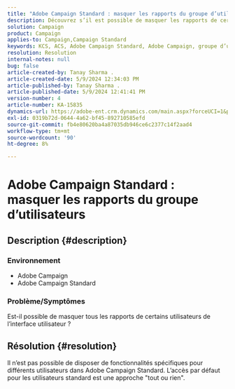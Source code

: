 ```yaml
---
title: "Adobe Campaign Standard : masquer les rapports du groupe d’utilisateurs"
description: Découvrez s’il est possible de masquer les rapports de certains utilisateurs dans Adobe Campaign Standard.
solution: Campaign
product: Campaign
applies-to: Campaign,Campaign Standard
keywords: KCS, ACS, Adobe Campaign Standard, Adobe Campaign, groupe d’utilisateurs, masquer les rapports, FAQ
resolution: Resolution
internal-notes: null
bug: false
article-created-by: Tanay Sharma .
article-created-date: 5/9/2024 12:34:03 PM
article-published-by: Tanay Sharma .
article-published-date: 5/9/2024 12:41:41 PM
version-number: 4
article-number: KA-15835
dynamics-url: https://adobe-ent.crm.dynamics.com/main.aspx?forceUCI=1&pagetype=entityrecord&etn=knowledgearticle&id=1108b866-000e-ef11-9f89-000d3a345e57
exl-id: 0319b72d-0644-4a62-bf45-892710585efd
source-git-commit: fb4e80620ba4a87035db946ce6c2377c14f2aad4
workflow-type: tm+mt
source-wordcount: '90'
ht-degree: 8%

---
```


# Adobe Campaign Standard : masquer les rapports du groupe d’utilisateurs

## Description {#description}


### Environnement

- Adobe Campaign
- Adobe Campaign Standard


### Problème/Symptômes

Est-il possible de masquer tous les rapports de certains utilisateurs de l’interface utilisateur ?


## Résolution {#resolution}


Il n’est pas possible de disposer de fonctionnalités spécifiques pour différents utilisateurs dans Adobe Campaign Standard. L’accès par défaut pour les utilisateurs standard est une approche &quot;tout ou rien&quot;.
